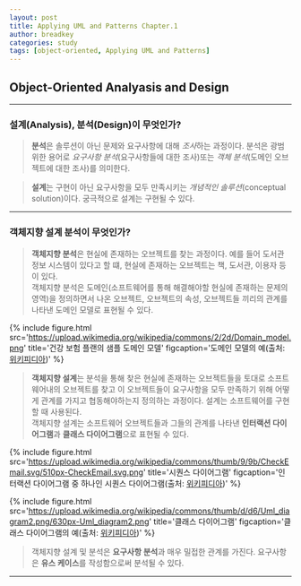 ```yaml
---
layout: post
title: Applying UML and Patterns Chapter.1
author: breadkey
categories: study
tags: [object-oriented, Applying UML and Patterns]
---
```

## Object-Oriented Analyasis and Design
* * *

### 설계(Analysis), 분석(Design)이 무엇인가?
> **분석**은 솔루션이 아닌 문제와 요구사항에 대해 *조사*하는 과정이다. 분석은 광범위한 용어로 *요구사항 분석*(요구사항들에 대한 조사)또는 *객체 분석*(도메인 오브젝트에 대한 조사)를 의미한다.

> **설계**는 구현이 아닌 요구사항을 모두 만족시키는 *개념적인 솔루션*(conceptual solution)이다. 궁극적으로 설계는 구현될 수 있다.

* * *

### 객체지향 설계 분석이 무엇인가?
> **객체지향 분석**은 현실에 존재하는 오브젝트를 찾는 과정이다. 예를 들어 도서관 정보 시스템이 있다고 할 떄, 현실에 존재하는 오브젝트는 책, 도서관, 이용자 등이 있다.   
객체지향 분석은 도메인(소프트웨어를 통해 해결해야할 현실에 존재하는 문제의 영역)을 정의하면서 나온 오브젝트, 오브젝트의 속성, 오브젝트들 끼리의 관계를 나타낸 도메인 모델로 표현될 수 있다.

{% include figure.html src='https://upload.wikimedia.org/wikipedia/commons/2/2d/Domain_model.png' title='건강 보험 플랜의 샘플 도메인 모델' figcaption='도메인 모델의 예(출처: <a href="https://ko.wikipedia.org/wiki/%EB%8F%84%EB%A9%94%EC%9D%B8_%EB%AA%A8%EB%8D%B8">위키피디아</a>)' %}

> **객체지향 설계**는 분석을 통해 찾은 현실에 존재하는 오브젝트들을 토대로 소프트웨어내의 오브젝트를 찾고 이 오브젝트들이 요구사항을 모두 만족하기 위해 어떻게 관계를 가지고 협동해야하는지 정의하는 과정이다. 설계는 소프트웨어를 구현할 때 사용된다.   
객체지향 설계는 소프트웨어 오브젝트들과 그들의 관계를 나타낸 **인터랙션 다이어그램**과 **클래스 다이어그램**으로 표현될 수 있다.

{% include figure.html src='https://upload.wikimedia.org/wikipedia/commons/thumb/9/9b/CheckEmail.svg/510px-CheckEmail.svg.png' title='시퀀스 다이어그램' figcaption='인터랙션 다이어그램 중 하나인 시퀀스 다이어그램(출처: <a href="https://en.wikipedia.org/wiki/Sequence_diagram">위키피디아</a>)' %}

{% include figure.html src='https://upload.wikimedia.org/wikipedia/commons/thumb/d/d6/Uml_diagram2.png/630px-Uml_diagram2.png' title='클래스 다이어그램' figcaption='클래스 다이어그램의 예(출처: <a href="https://en.wikipedia.org/wiki/Class_diagram">위키피디아</a>)' %}

> 객체지향 설계 및 분석은 **요구사항 분석**과 매우 밀접한 관계를 가진다. 요구사항은 **유스 케이스**를 작성함으로써 분석될 수 있다.

* * *